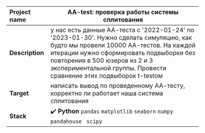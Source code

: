 Project name        |	  AA-test: проверка работы системы сплитования      |
:---                |---        |
**Description**     |   у нас есть данные АА-теста с '2022-01-24' по '2023-01-30'. Нужно сделать симуляцию, как будто мы провели 10000 АА-тестов. На каждой итерации нужно сформировать подвыборки без повторения в 500 юзеров из 2 и 3 экспериментальной группы. Провести сравнение этих подвыборок t-testом        |
**Target**          | написать вывод по проведенному АА-тесту, корректно ли работает наша система сплитования          |
**Stack**           |  :heavy_check_mark: **Python** `pandas` `matplotlib` `seaborn` `numpy` `pandahouse ` `scipy`         |
